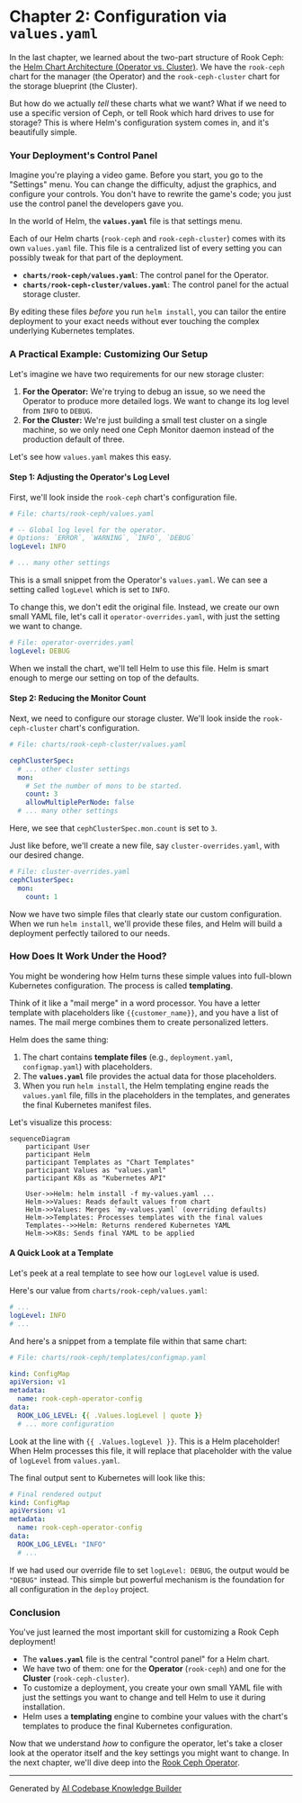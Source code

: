 # Chapter 2: Configuration via `values.yaml`

In the last chapter, we learned about the two-part structure of Rook Ceph: the [Helm Chart Architecture (Operator vs. Cluster)](01_helm_chart_architecture__operator_vs__cluster__.md). We have the `rook-ceph` chart for the manager (the Operator) and the `rook-ceph-cluster` chart for the storage blueprint (the Cluster).

But how do we actually *tell* these charts what we want? What if we need to use a specific version of Ceph, or tell Rook which hard drives to use for storage? This is where Helm's configuration system comes in, and it's beautifully simple.

### Your Deployment's Control Panel

Imagine you're playing a video game. Before you start, you go to the "Settings" menu. You can change the difficulty, adjust the graphics, and configure your controls. You don't have to rewrite the game's code; you just use the control panel the developers gave you.

In the world of Helm, the **`values.yaml`** file is that settings menu.

Each of our Helm charts (`rook-ceph` and `rook-ceph-cluster`) comes with its own `values.yaml` file. This file is a centralized list of every setting you can possibly tweak for that part of the deployment.

*   **`charts/rook-ceph/values.yaml`**: The control panel for the Operator.
*   **`charts/rook-ceph-cluster/values.yaml`**: The control panel for the actual storage cluster.

By editing these files *before* you run `helm install`, you can tailor the entire deployment to your exact needs without ever touching the complex underlying Kubernetes templates.

### A Practical Example: Customizing Our Setup

Let's imagine we have two requirements for our new storage cluster:

1.  **For the Operator:** We're trying to debug an issue, so we need the Operator to produce more detailed logs. We want to change its log level from `INFO` to `DEBUG`.
2.  **For the Cluster:** We're just building a small test cluster on a single machine, so we only need one Ceph Monitor daemon instead of the production default of three.

Let's see how `values.yaml` makes this easy.

#### Step 1: Adjusting the Operator's Log Level

First, we'll look inside the `rook-ceph` chart's configuration file.

```yaml
# File: charts/rook-ceph/values.yaml

# -- Global log level for the operator.
# Options: `ERROR`, `WARNING`, `INFO`, `DEBUG`
logLevel: INFO

# ... many other settings
```
This is a small snippet from the Operator's `values.yaml`. We can see a setting called `logLevel` which is set to `INFO`.

To change this, we don't edit the original file. Instead, we create our own small YAML file, let's call it `operator-overrides.yaml`, with just the setting we want to change.

```yaml
# File: operator-overrides.yaml
logLevel: DEBUG
```
When we install the chart, we'll tell Helm to use this file. Helm is smart enough to merge our setting on top of the defaults.

#### Step 2: Reducing the Monitor Count

Next, we need to configure our storage cluster. We'll look inside the `rook-ceph-cluster` chart's configuration.

```yaml
# File: charts/rook-ceph-cluster/values.yaml

cephClusterSpec:
  # ... other cluster settings
  mon:
    # Set the number of mons to be started.
    count: 3
    allowMultiplePerNode: false
  # ... many other settings
```
Here, we see that `cephClusterSpec.mon.count` is set to `3`.

Just like before, we'll create a new file, say `cluster-overrides.yaml`, with our desired change.

```yaml
# File: cluster-overrides.yaml
cephClusterSpec:
  mon:
    count: 1
```
Now we have two simple files that clearly state our custom configuration. When we run `helm install`, we'll provide these files, and Helm will build a deployment perfectly tailored to our needs.

### How Does It Work Under the Hood?

You might be wondering how Helm turns these simple values into full-blown Kubernetes configuration. The process is called **templating**.

Think of it like a "mail merge" in a word processor. You have a letter template with placeholders like `{{customer_name}}`, and you have a list of names. The mail merge combines them to create personalized letters.

Helm does the same thing:
1.  The chart contains **template files** (e.g., `deployment.yaml`, `configmap.yaml`) with placeholders.
2.  The **`values.yaml`** file provides the actual data for those placeholders.
3.  When you run `helm install`, the Helm templating engine reads the `values.yaml` file, fills in the placeholders in the templates, and generates the final Kubernetes manifest files.

Let's visualize this process:

```mermaid
sequenceDiagram
    participant User
    participant Helm
    participant Templates as "Chart Templates"
    participant Values as "values.yaml"
    participant K8s as "Kubernetes API"

    User->>Helm: helm install -f my-values.yaml ...
    Helm->>Values: Reads default values from chart
    Helm->>Values: Merges `my-values.yaml` (overriding defaults)
    Helm->>Templates: Processes templates with the final values
    Templates-->>Helm: Returns rendered Kubernetes YAML
    Helm->>K8s: Sends final YAML to be applied
```

#### A Quick Look at a Template

Let's peek at a real template to see how our `logLevel` value is used.

Here's our value from `charts/rook-ceph/values.yaml`:
```yaml
# ...
logLevel: INFO
# ...
```

And here's a snippet from a template file within that same chart:
```yaml
# File: charts/rook-ceph/templates/configmap.yaml

kind: ConfigMap
apiVersion: v1
metadata:
  name: rook-ceph-operator-config
data:
  ROOK_LOG_LEVEL: {{ .Values.logLevel | quote }}
  # ... more configuration
```
Look at the line with `{{ .Values.logLevel }}`. This is a Helm placeholder! When Helm processes this file, it will replace that placeholder with the value of `logLevel` from `values.yaml`.

The final output sent to Kubernetes will look like this:
```yaml
# Final rendered output
kind: ConfigMap
apiVersion: v1
metadata:
  name: rook-ceph-operator-config
data:
  ROOK_LOG_LEVEL: "INFO"
  # ...
```
If we had used our override file to set `logLevel: DEBUG`, the output would be `"DEBUG"` instead. This simple but powerful mechanism is the foundation for all configuration in the `deploy` project.

### Conclusion

You've just learned the most important skill for customizing a Rook Ceph deployment!

*   The **`values.yaml`** file is the central "control panel" for a Helm chart.
*   We have two of them: one for the **Operator** (`rook-ceph`) and one for the **Cluster** (`rook-ceph-cluster`).
*   To customize a deployment, you create your own small YAML file with just the settings you want to change and tell Helm to use it during installation.
*   Helm uses a **templating** engine to combine your values with the chart's templates to produce the final Kubernetes configuration.

Now that we understand *how* to configure the operator, let's take a closer look at the operator itself and the key settings you might want to change. In the next chapter, we'll dive deep into the [Rook Ceph Operator](03_rook_ceph_operator_.md).

---

Generated by [AI Codebase Knowledge Builder](https://github.com/The-Pocket/Tutorial-Codebase-Knowledge)
